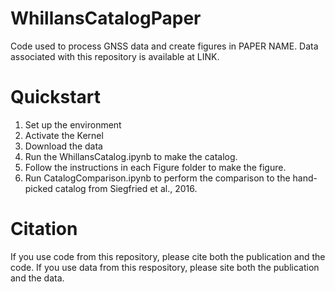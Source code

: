 # WhillansCatalogPaper

Code used to process GNSS data and create figures in PAPER NAME. Data associated with this repository is available at LINK. 

# Quickstart
1. Set up the environment
2. Activate the Kernel
3. Download the data
4. Run the WhillansCatalog.ipynb to make the catalog.
5. Follow the instructions in each Figure folder to make the figure.
6. Run CatalogComparison.ipynb to perform the comparison to the hand-picked catalog 
from Siegfried et al., 2016.

# Citation
If you use code from this repository, please cite both the publication and the code.
If you use data from this respository, please site both the publication and the data.

